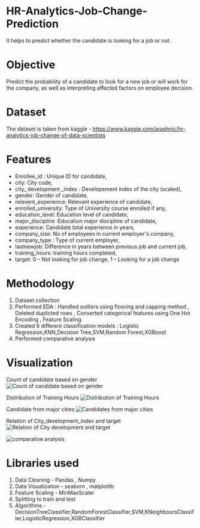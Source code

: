 # HR-Analytics-Job-Change-Prediction
It helps to predict whether the candidate is looking for a job or not.
# Objective
Predict the probability of a candidate to look for a new job or will work for the company, as well as interpreting affected factors on employee decision.
# Dataset
The dataset is taken from kaggle - 
https://www.kaggle.com/arashnic/hr-analytics-job-change-of-data-scientists
# Features
* Enrollee_id : Unique ID for candidate,
* city: City code,
* city_ development _index : Developement index of the city (scaled),
* gender: Gender of candidate,
* relevent_experience: Relevant experience of candidate,
* enrolled_university: Type of University course enrolled if any,
* education_level: Education level of candidate,
* major_discipline :Education major discipline of candidate,
* experience: Candidate total experience in years,
* company_size: No of employees in current employer's company,
* company_type : Type of current employer,
* lastnewjob: Difference in years between previous job and current job,
* training_hours: training hours completed,
* target: 0 – Not looking for job change, 1 – Looking for a job change
# Methodology
1) Dataset collection
2) Performed EDA : Handled outliers using flooring and capping method , Deleted duplicted rows , Converted categorical features using One Hot Encoding , Feature Scaling.
3) Created 6 different classification models : Logistic Regression,KNN,Decision Tree,SVM,Random Forest,XGBoost
4) Performed comparative analysis
# Visualization

Count of candidate based on gender
![Count of candidate based on gender](https://user-images.githubusercontent.com/94851933/156412337-301f4301-9a55-4e6c-a2ac-1562a1249404.png)

Distribution of Training Hours
![Distribution of Training Hours](https://user-images.githubusercontent.com/94851933/156413167-76de5355-ecf4-421a-bd69-790bd0fcdd72.png)

Candidate from major cities
![Candidates from major cities](https://user-images.githubusercontent.com/94851933/156413210-99d2e472-c96b-4d44-b9fd-bdf88048edf7.png)

Relation of City_development_index and target
![Relation of City development and target](https://user-images.githubusercontent.com/94851933/156413238-b23f8b96-a1c8-4e2b-b004-89f73f5277b6.png)


![comparative analysis](https://user-images.githubusercontent.com/94851933/157096405-a0376af3-e6c1-4ea6-9d7e-ce8a4ba8ca86.png)


# Libraries used
1) Data Cleaning - Pandas , Numpy
2) Data Visualization - seaborn , matplotlib
3) Feature Scaling - MinMaxScaler
4) Splitting to train and test
5) Algorithms - DecisionTreeClassifier,RandomForestClassifier,SVM,KNeighboursClassifier,LogisticRegression,XGBClassifier
